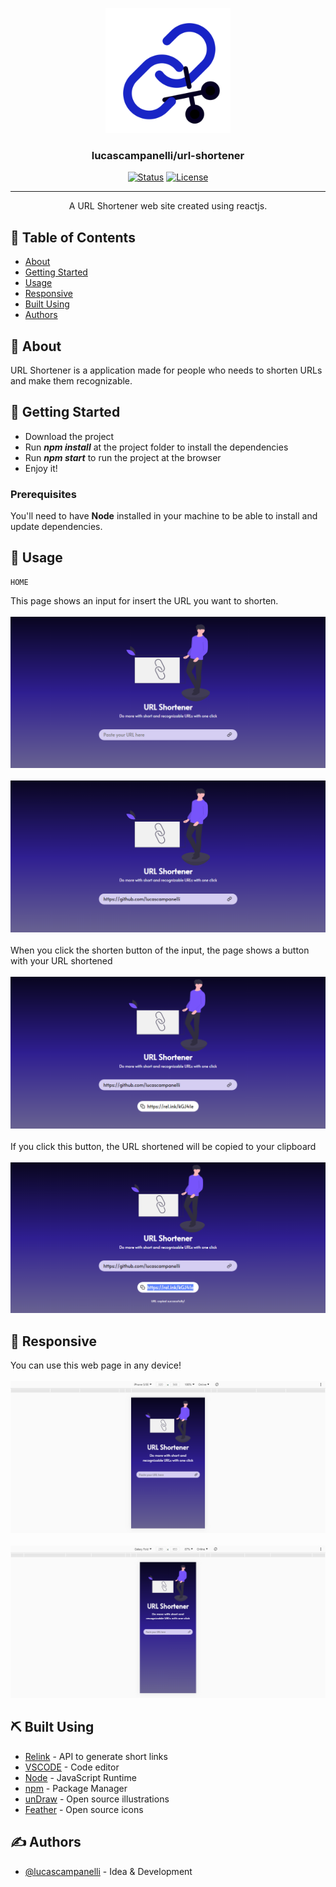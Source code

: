 <p align="center">
  <a href="" rel="noopener">
  <img width=200px height=200px src="https://github.com/lucascampanelli/url-shortener/blob/master/src/views/Illustrations/logo.svg?raw=true">
 </a>
</p>

<h3 align="center">lucascampanelli/url-shortener</h3>

<div align="center">

[![Status](https://img.shields.io/badge/status-active-success.svg)]()
[![License](https://img.shields.io/badge/license-MIT-blue.svg)](/LICENSE)

</div>

---

<p align="center"> A URL Shortener web site created using reactjs.
    <br> 
</p>

## 📝 Table of Contents

- [About](#about)
- [Getting Started](#getting_started)
- [Usage](#usage)
- [Responsive](#responsive)
- [Built Using](#built_using)
- [Authors](#authors)

## 🧐 About <a name = "about"></a>

URL Shortener is a application made for people who needs to shorten URLs and make them recognizable.

## 🏁 Getting Started <a name = "getting_started"></a>

<ul>
<li>Download the project</li>
<li>Run <b><i>npm install</i></b> at the project folder to install the dependencies</li>
<li>Run <b><i>npm start</i></b> to run the project at the browser</li>
<li>Enjoy it!</li>
</ul>

### Prerequisites

You'll need to have <b>Node</b> installed in your machine to be able to install and update dependencies.

## 🎈 Usage <a name="usage"></a>
```
HOME
```
This page shows an input for insert the URL you want to shorten.
<br>
<br>
 <img src="https://github.com/lucascampanelli/url-shortener/blob/master/src/views/Illustrations/Captura%20de%20Tela%20(13).png?raw=true">
 <br>
 <br>
 <img src="https://github.com/lucascampanelli/url-shortener/blob/master/src/views/Illustrations/Captura%20de%20Tela%20(14).png?raw=true">
 <br>
 <br>
When you click the shorten button of the input, the page shows a button with your URL shortened
<br>
<br>
<img src="https://github.com/lucascampanelli/url-shortener/blob/master/src/views/Illustrations/Captura%20de%20Tela%20(16).png?raw=true">
 <br>
 <br>
If you click this button, the URL shortened will be copied to your clipboard
<br>
<br>
<img src="https://github.com/lucascampanelli/url-shortener/blob/master/src/views/Illustrations/Captura%20de%20Tela%20(18).png?raw=true">

## 📱 Responsive <a name="responsive"></a>

You can use this web page in any device!
<br>
<br>
<img src="https://github.com/lucascampanelli/url-shortener/blob/master/src/views/Illustrations/Captura%20de%20Tela%20(19).png?raw=true">
<br>
<br>
<img src="https://github.com/lucascampanelli/url-shortener/blob/master/src/views/Illustrations/Captura%20de%20Tela%20(20).png?raw=true">
## ⛏️ Built Using <a name = "built_using"></a>

- [Relink](https://rel.ink/) - API to generate short links
- [VSCODE](https://code.visualstudio.com/) - Code editor
- [Node](https://nodejs.org/en/) - JavaScript Runtime
- [npm](https://www.npmjs.com/) - Package Manager
- [unDraw](https://undraw.co/) - Open source illustrations
- [Feather](https://feathericons.com/) - Open source icons

## ✍️ Authors <a name = "authors"></a>

- [@lucascampanelli](https://github.com/lucascampanelli) - Idea & Development